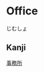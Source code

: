 # Office
じむしょ

## Kanji
[事](../Kanji/kanji-dict/事.md)[務](../Kanji/kanji-dict/務.md)[所](../Kanji/kanji-dict/所.md)